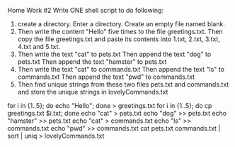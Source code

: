 Home Work #2
Write ONE shell script to do following:
1. create a directory. Enter a directory. Create an empty file named blank. 
2. Then write the content "Hello" five times to the file greetings.txt. 
   Then copy the file greetings.txt and paste its contents into 1.txt, 2.txt, 3.txt, 4.txt and 5.txt.
3. Then write the text "cat" to pets.txt
   Then append the text "dog" to pets.txt
   Then append the text "hamster" to pets.txt
4. Then write the text "cat" to commands.txt
   Then append the text "ls" to commands.txt
   Then append the text "pwd" to commands.txt
5. Then find unique strings from these two files pets.txt and commands.txt
   and store the unique strings in lovelyCommands.txt




for i in {1..5}; do echo "Hello"; done > greetings.txt
for i in {1..5}; do cp greetings.txt $i.txt; done
echo "cat" > pets.txt
echo "dog" >> pets.txt
echo "hamster" >> pets.txt
echo "cat" > commands.txt
echo "ls" >> commands.txt
echo "pwd" >> commands.txt
cat pets.txt commands.txt | sort | uniq > lovelyCommands.txt